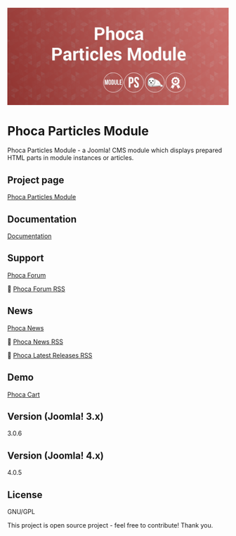 



![Phoca Particles Module](https://github.com/PhocaCz/PhocaParticlesModule/blob/main/mod_phocaparticles.png?raw=true)

# Phoca Particles Module



Phoca Particles Module - a Joomla! CMS module which displays prepared HTML parts in module instances or articles.



## Project page

[Phoca Particles Module](https://www.phoca.cz/phoca-particles-module)



## Documentation

[Documentation](https://www.phoca.cz/documentation/)





## Support

[Phoca Forum](https://www.phoca.cz/forum)

:bell: [Phoca Forum RSS](https://www.phoca.cz/forum/app.php/feed)



## News

[Phoca News](https://www.phoca.cz/news)

:bell: [Phoca News RSS](https://www.phoca.cz/news?format=feed&type=rss)

:bell: [Phoca Latest Releases RSS](https://www.phoca.cz/download/feed/111?format=feed&type=rss)



## Demo

[Phoca Cart](https://www.phoca.cz/phocacart/)



## Version (Joomla! 3.x)

3.0.6

## Version (Joomla! 4.x)

4.0.5



## License

GNU/GPL



This project is open source project - feel free to contribute! Thank you.
